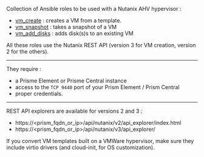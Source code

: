 Collection of Ansible roles to be used with a Nutanix AHV hypervisor :
- [vm_create](https://github.com/Fredouye/nutanix_ansible/tree/main/roles/vm_create) : creates a VM from a template.
- [vm_snapshot](https://github.com/Fredouye/nutanix_ansible/tree/main/roles/vm_snapshot) : takes a snapshot of a VM
- [vm_add_disks](https://github.com/Fredouye/nutanix_ansible/tree/main/roles/vm_add_disks) : adds disk(s)s to an existing VM

All these roles use the Nutanix REST API (version 3 for VM creation, version 2 for the others).

------

They require :
- a Prisme Element or Prisme Central instance
- access to the `TCP 9440` port of your Prism Element / Prism Central
- proper credentials.

------

REST API explorers are available for versions 2 and 3 :
- https://<prism_fqdn_or_ip>/api/nutanix/v2/api_explorer/index.html
- https://<prism_fqdn_or_ip>/api/nutanix/v3/api_explorer/

If you convert VM templates built on a VMWare hypervisor, make sure they include virtio drivers (and cloud-init, for OS customization).
